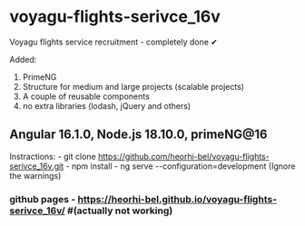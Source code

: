 # voyagu-flights-serivce_16v
Voyagu flights service reсruitment - completely done ✔

Added:
1) PrimeNG
2) Structure for medium and large projects (scalable projects)
3) A couple of reusable components
4) no extra libraries (lodash, jQuery and others)
   
## Angular 16.1.0, Node.js 18.10.0, primeNG@16
Instractions: 
     - git clone https://github.com/heorhi-bel/voyagu-flights-serivce_16v.git
     - npm install
     - ng serve --configuration=development (Ignore the warnings)
  
### github pages - https://heorhi-bel.github.io/voyagu-flights-serivce_16v/ #(actually not working)
